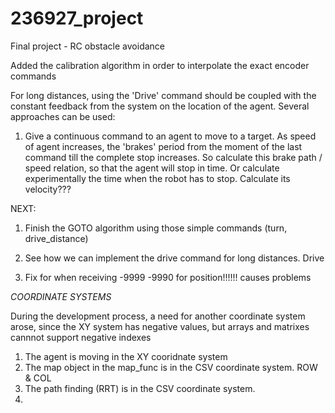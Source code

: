 # 236927_project
Final project - RC obstacle avoidance


Added the calibration algorithm
in order to interpolate the exact encoder commands

For long distances, using the 'Drive' command should be coupled with the constant feedback from the system on the location
of the agent. Several approaches can be used:

1. Give a continuous command to an agent to move to a target. 
   As speed of agent increases, the 'brakes' period from the moment of the last command till the complete stop increases.
   So calculate this brake path / speed relation, so that the agent will stop in time.
   Or calculate experimentally the time when the robot has to stop.
   Calculate its velocity???




NEXT:

1. Finish the GOTO algorithm using those simple commands (turn, drive_distance)
2. See how we can implement the drive command for long distances. Drive 


3. Fix for when receiving -9999 -9990 for position!!!!!!  causes problems





*COORDINATE SYSTEMS*

During the development process, a need for another coordinate system arose,
since the XY system has negative values, but arrays and matrixes cannnot support negative indexes

1. The agent is moving in the XY cooridnate system
2. The map object in the map_func is in the CSV coordinate system.  ROW & COL
3. The path finding (RRT) is in the CSV coordinate system.
4. 




